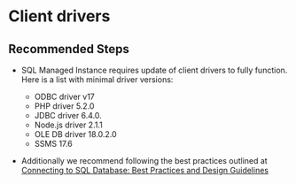 <properties
	pageTitle="Client drivers"
	description="Client drivers"
	infoBubbleText="Client drivers"
	service=""
	resource=""
	authors="srdan-bozovic-msft"
	ms.author="srbozovi"
	displayOrder=""
	articleId="1cedb97f-15ea-4668-b05c-9e3f921745d8"
	diagnosticScenario=""
	selfHelpType="generic"
	supportTopicIds="32637245"
	resourceTags=""
	productPesIds="16259"
	cloudEnvironments="public"
/>

# Client drivers

## **Recommended Steps**

- SQL Managed Instance requires update of client drivers to fully function. Here is a list with minimal driver versions:
  - ODBC driver v17
  - PHP driver 5.2.0
  - JDBC driver 6.4.0.
  - Node.js driver 2.1.1
  - OLE DB driver 18.0.2.0
  - SSMS 17.6

- Additionally we recommend following the best practices outlined at [Connecting to SQL Database: Best Practices and Design Guidelines](https://azure.microsoft.com/documentation/articles/sql-database-connect-central-recommendations/)
